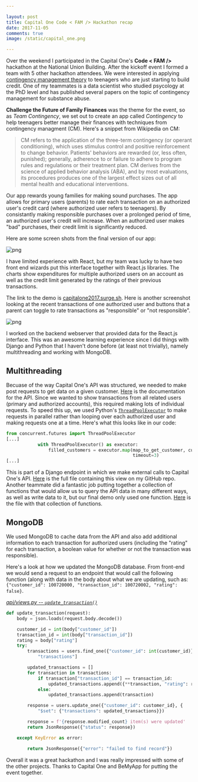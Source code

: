 ```yaml
---

layout: post
title: Capital One Code < FAM /> Hackathon recap
date: 2017-11-05
comments: true
image: /static/capital_one.png

---
```


Over the weekend I participated in the Capital One's **Code < FAM />** hackathon at the National Union Building. After the kickoff event I formed a team with 5 other hackathon attendees. We were interested in applying [contingency management theory](https://en.wikipedia.org/wiki/Contingency_management) to teenagers who are just starting to build credit. One of my teammates is a data scientist who studied psycology at the PhD level and has published several papers on the topic of contingency management for substance abuse.

**Challenge the Future of Family Finances** was the theme for the event, so as *Team Contingency*, we set out to create an app called *Contingency* to help teenagers better manage their finances with techniques from contingency managment (CM). Here's a snippet from Wikipedia on CM:

> CM refers to the application of the three-term contingency (or operant conditioning), which uses stimulus control and positive reinforcement to change behavior. Patients' behaviors are rewarded (or, less often, punished); generally, adherence to or failure to adhere to program rules and regulations or their treatment plan. CM derives from the science of applied behavior analysis (ABA), and by most evaluations, its procedures produces one of the largest effect sizes out of all mental health and educational interventions.

Our app rewards young families for making sound purchases. The app allows for primary users (parents) to rate each transaction on an authorized user's credit card (where authorized user refers to teenagers). By consistantly making responsible purchases over a prolonged period of time, an authorized user's credit will increase. When an authorized user makes "bad" purchases, their credit limit is significantly reduced. 

Here are some screen shots from the final version of our app:

![png](/static/capitalone/capitalone_contingency_1.png)

I have limited experience with React, but my team was lucky to have two front end wizards put this interface together with React.js libraries. The charts show expenditures for multiple authorized users on an account as well as the credit limit generated by the ratings of their previous transactions. 

The link to the demo is [capitalone2017.surge.sh](capitalone2017.surge.sh). Here is another screenshot looking at the recent transactions of one authorized user and buttons that a parent can toggle to rate transactions as "responsible" or "not responsible".

![png](/static/capitalone/capitalone_contingency_2.png)

I worked on the backend webserver that provided data for the React.js interface. This was an awesome learning experience since I did things with Django and Python that I haven't done before (at least not trivially), namely multithreading and working with MongoDB. 

## Multithreading

Becuase of the way Capital One's API was structured, we needed to make post requests to get data on a given customer. [Here](https://github.com/CapitalOne-AU-Hackathon/au-hackathon-getting-started/blob/master/API_Getting_Started.md) is the documentation for the API. Since we wanted to show transactions from all related users (primary and authorized accounts), this required making lots of individual requests. To speed this up, we used Python's [`ThreadPoolExecutor`](https://docs.python.org/3/library/concurrent.futures.html) to make requests in parallel rather than looping over each authorized user and making requests one at a time. Here's what this looks like in our code: 

```python
from concurrent.futures import ThreadPoolExecutor
[...]
            with ThreadPoolExecutor() as executor:
                filled_customers = executor.map(map_to_get_customer, customers,
                                                timeout=3)
[...]

```

This is part of a Django endpoint in which we make external calls to Capital One's API. [Here](https://github.com/briancaffey/capital-one-backend/blob/master/api/views.py) is the full file containing this view on my GitHub repo. Another teammate did a fantastic job putting together a collection of functions that would allow us to query the API data in many different ways, as well as write data to it, but our final demo only used one function. [Here](https://github.com/briancaffey/capital-one-backend/blob/master/api/utils.py) is the file with that collection of functions. 

## MongoDB

We used MongoDB to cache data from the API and also add additional information to each transaction for authorized users (including the "rating" for each transaction, a boolean value for whether or not the transaction was responsible). 

Here's a look at how we updated the MongoDB database. From front-end we would send a request to an endpoint that would call the following function (along with data in the body about what we are updating, such as: `{"customer_id": 100720000, "transaction_id": 100720002, "rating": false}`.

*[api/views.py -- `update_transaction()`](https://github.com/briancaffey/capital-one-backend/blob/master/api/views.py#L56)*
```python
def update_transaction(request):
    body = json.loads(request.body.decode())

    customer_id = int(body["customer_id"])
    transaction_id = int(body["transaction_id"])
    rating = body["rating"]
    try:
        transactions = users.find_one({"customer_id": int(customer_id)})[
            "transactions"]

        updated_transactions = []
        for transaction in transactions:
            if transaction["transaction_id"] == transaction_id:
                updated_transactions.append({**transaction, "rating": rating})
            else:
                updated_transactions.append(transaction)

        response = users.update_one({"customer_id": customer_id}, {
            "$set": {"transactions": updated_transactions}})

        response = f'{response.modified_count} item(s) were updated'
        return JsonResponse({"status": response})

    except KeyError as error:

        return JsonResponse({"error": "failed to find record"})
```

Overall it was a great hackathon and I was really impressed with some of the other projects. Thanks to Capital One and BeMyApp for putting the event together. 